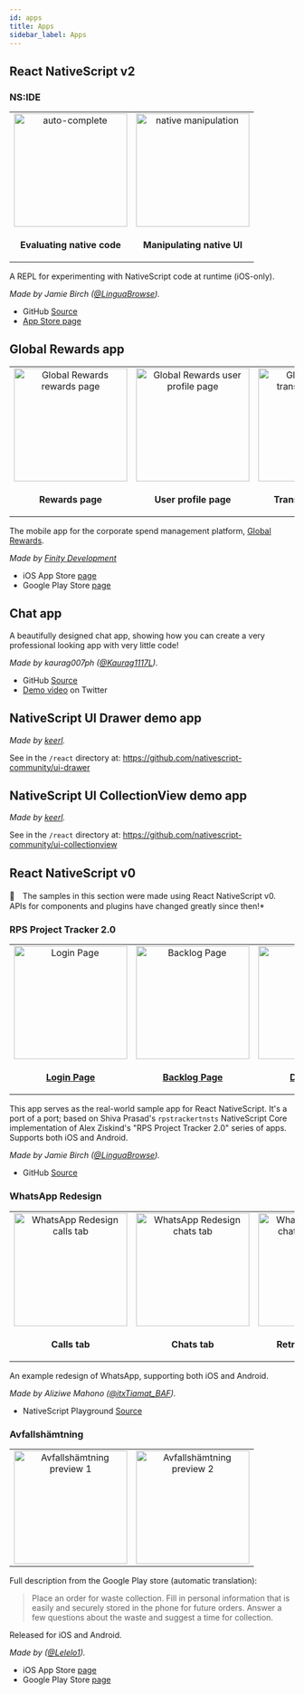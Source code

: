 ```yaml
---
id: apps
title: Apps
sidebar_label: Apps
---
```

<!-- contributors: [shirakaba] -->

## React NativeScript v2

### NS:IDE

<table>
    <tbody>
        <tr>
            <td align="center" valign="middle">
                <img alt="auto-complete" src="/img/sample-apps/nside-auto-complete.png" width="200px" </img>
            </td>
            <td align="center" valign="middle">
                <img alt="native manipulation" src="/img/sample-apps/nside-native-manipulation.png" width="200px"</img>
            </td>
        </tr>
        <tr>
            <td align="center" valign="middle">
                <p><b>Evaluating native code</b></p>
            </td>
            <td align="center" valign="middle">
                <p><b>Manipulating native UI</b></p>
            </td>
        </tr>
    </tbody>
</table>

A REPL for experimenting with NativeScript code at runtime (iOS-only).

*Made by Jamie Birch ([@LinguaBrowse](https://twitter.com/LinguaBrowse)).*

* GitHub [Source](https://github.com/shirakaba/nside)
* [App Store page](https://itunes.apple.com/us/app/nside/id1446068686?ls=1&mt=8)

## Global Rewards app

<table>
    <tbody>
        <tr>
            <td align="center" valign="middle">
                <img alt="Global Rewards rewards page" src="/img/sample-apps/gr-ios-1.jpg" width="200px" </img>
            </td>
            <td align="center" valign="middle">
                <img alt="Global Rewards user profile page" src="/img/sample-apps/gr-ios-2.jpg" width="200px"</img>
            </td>
            <td align="center" valign="middle">
                <img alt="Global Rewards transactions page" src="/img/sample-apps/gr-ios-3.jpg" width="200px"</img>
            </td>
        </tr>
        <tr>
            <td align="center" valign="middle">
                <p><b>Rewards page</b></p>
            </td>
            <td align="center" valign="middle">
                <p><b>User profile page</b></p>
            </td>
            <td align="center" valign="middle">
                <p><b>Transactions page</b></p>
            </td>
        </tr>
    </tbody>
</table>

The mobile app for the corporate spend management platform, [Global Rewards](https://globalrewardsusa.com).

*Made by [Finity Development](https://www.finitydevelopment.com/)*

* iOS App Store [page](https://apps.apple.com/us/app/global-rewards/id1548512772)
* Google Play Store [page](https://play.google.com/store/apps/details?id=org.finitydevs.global)

## Chat app

A beautifully designed chat app, showing how you can create a very professional looking app with very little code!

*Made by kaurag007ph ([@Kaurag1117L](https://twitter.com/Kaurag1117L)).*

* GitHub [Source](https://github.com/kaurag007ph/react-nativescript-chat-app/)
* [Demo video](https://twitter.com/Kaurag1117L/status/1321842717844885508?s=20) on Twitter

## NativeScript UI Drawer demo app

*Made by [keerl](https://github.com/keerl).*

See in the `/react` directory at: https://github.com/nativescript-community/ui-drawer

## NativeScript UI CollectionView demo app

*Made by [keerl](https://github.com/keerl).*

See in the `/react` directory at: https://github.com/nativescript-community/ui-collectionview

## React NativeScript v0

🚨　The samples in this section were made using React NativeScript v0. APIs for components and plugins have changed greatly since then!*

### RPS Project Tracker 2.0

<table>
    <tbody>
        <tr>
            <td align="center" valign="middle">
                <img alt="Login Page" width="200px" src="/img/sample-apps/rpstrackerrns-login-page.png"/>
            </td>
            <td align="center" valign="middle">
                <img alt="Backlog Page" width="200px" src="/img/sample-apps/rpstrackerrns-backlog-page.png"/>
            </td>
            <td align="center" valign="middle">
                <img alt="Detail Page" width="200px" src="/img/sample-apps/rpstrackerrns-detail-page.png"/>
            </td>
        </tr>
        <tr>
            <td align="center" valign="middle">
                <p><b><a href="https://github.com/shirakaba/rpstrackerrns/tree/master/app/views/pages/login/LoginPage.tsx">Login Page</a></b></p>
            </td>
            <td align="center" valign="middle">
                <p><b><a href="https://github.com/shirakaba/rpstrackerrns/tree/master/app/views/pages/backlog/BacklogPage.tsx">Backlog Page</a></b></p>
            </td>
            <td align="center" valign="middle">
                <p><b><a href="https://github.com/shirakaba/rpstrackerrns/blob/master/app/views/pages/detail/DetailPage.tsx">Detail Page</a></b></p>
            </td>
        </tr>
    </tbody>
</table>

This app serves as the real-world sample app for React NativeScript. It's a port of a port; based on Shiva Prasad's `rpstrackertnsts` NativeScript Core implementation of Alex Ziskind's "RPS Project Tracker 2.0" series of apps. Supports both iOS and Android.

*Made by Jamie Birch ([@LinguaBrowse](https://twitter.com/LinguaBrowse)).*

* GitHub [Source](https://github.com/shirakaba/rpstrackerrns)


### WhatsApp Redesign

<table>
    <tbody>
        <tr>
            <td align="center" valign="middle">
                <img alt="WhatsApp Redesign calls tab" src="/img/sample-apps/wa-1.jpg" width="200px" </img>
            </td>
            <td align="center" valign="middle">
                <img alt="WhatsApp Redesign chats tab" src="/img/sample-apps/wa-2.jpg" width="200px"</img>
            </td>
            <td align="center" valign="middle">
                <img alt="WhatsApp Redesign chats tab, header retracted" src="/img/sample-apps/wa-3.jpg" width="200px"</img>
            </td>
        </tr>
        <tr>
            <td align="center" valign="middle">
                <p><b>Calls tab</b></p>
            </td>
            <td align="center" valign="middle">
                <p><b>Chats tab</b></p>
            </td>
            <td align="center" valign="middle">
                <p><b>Retracted header</b></p>
            </td>
        </tr>
    </tbody>
</table>

An example redesign of WhatsApp, supporting both iOS and Android.

*Made by Aliziwe Mahono ([@itxTiamat_BAF](https://twitter.com/itxTiamat_BAF)).*

* NativeScript Playground [Source](https://play.nativescript.org/?template=play-react&id=QahdpV&v=2)


### Avfallshämtning

<table>
    <tbody>
        <tr>
            <td align="center" valign="middle">
                <img alt="Avfallshämtning preview 1" src="/img/sample-apps/avfallshamtning-ios-1.png" width="200px" </img>
            </td>
            <td align="center" valign="middle">
                <img alt="Avfallshämtning preview 2" src="/img/sample-apps/avfallshamtning-ios-2.png" width="200px"</img>
            </td>
        </tr>
    </tbody>
</table>

Full description from the Google Play store (automatic translation):

> Place an order for waste collection. Fill in personal information that is easily and securely stored in the phone for future orders. Answer a few questions about the waste and suggest a time for collection.

Released for iOS and Android.

*Made by ([@Lelelo1](https://github.com/lelelo1)).*

* iOS App Store [page](https://apps.apple.com/se/app/avfallshämtning/id1489799609?l=en)
* Google Play Store [page](https://play.google.com/store/apps/details?id=org.nativescript.avfallshamtning)


